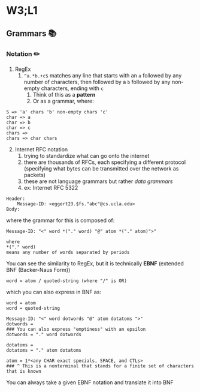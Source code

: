 # W3;L1

## Grammars 📚 

### Notation ✏️ 

1. RegEx
   1. `^a.*b.+c$` matches any line that starts with an `a` followed by any number of characters, then followed by a `b` followed by any non-empty characters, ending with `c`
      1. Think of this as a **pattern**
      2. Or as a grammar, where:

```
S => 'a' chars 'b' non-empty chars 'c'
char => a
char => b
char => c
chars =>
chars => char chars
```

2. Internet RFC notation
   1. trying to standardize what can go onto the internet
   2. there are thousands of RFCs, each specifying a different protocol (specifying what bytes can be transmitted over the network as packets)
   3. these are not language grammars  but rather *data grammars*
   4. ex: Internet RFC 5322

```
Header:
	Message-ID: <eggert23.$fs."abc"@cs.ucla.edu>
Body:
```

where the grammar for this is composed of:

```
Message-ID: "<" word *("." word) "@" atom *("." atom)">"

where
*("." word)
means any number of words separated by periods
```

You can see the similarity to RegEx, but it is technically **EBNF** (extended BNF (Backer-Naus Form))

```
word = atom / quoted-string (where "/" is OR)
```

which you can also express in BNF as:

```
word = atom
word = quoted-string

Message-ID: "<" word dotwords "@" atom dotatoms ">"
dotwords =
### You can also express "emptiness" with an epsilon
dotwords = "." word dotwords

dotatoms =
dotatoms = "." atom dotatoms

atom = 1*<any CHAR exact specials, SPACE, and CTLs>
### ^ This is a nonterminal that stands for a finite set of characters that is known
```

You can always take a given EBNF notation and translate it into BNF

